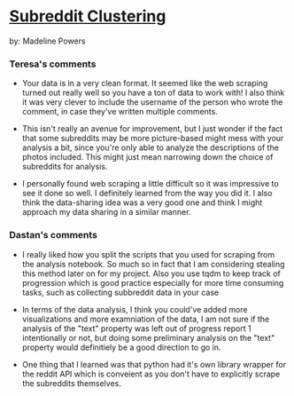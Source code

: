 # [Subreddit Clustering](https://github.com/Data-Science-for-Linguists-2024/subreddit-clustering)
by: Madeline Powers

### Teresa's comments

- Your data is in a very clean format. It seemed like the web scraping turned out really well so you have a ton of data to work with! I also think it was very clever to include the username of the person who wrote the comment, in case they've written multiple comments.

- This isn't really an avenue for improvement, but I just wonder if the fact that some subreddits may be more picture-based might mess with your analysis a bit, since you're only able to analyze the descriptions of the photos included. This might just mean narrowing down the choice of subreddits for analysis.

- I personally found web scraping a little difficult so it was impressive to see it done so well. I definitely learned from the way you did it. I also think the data-sharing idea was a very good one and think I might approach my data sharing in a similar manner.

### Dastan's comments

- I really liked how you split the scripts that you used for scraping from the analysis notebook. So much so in fact that I am considering stealing this method later on for my project. Also you use tqdm to keep track of progression which is good practice especially for more time consuming tasks, such as collecting subbreddit data in your case

- In terms of the data analysis, I think you could've added more visualizations and more examniation of the data, I am not sure if the analysis of the "text" property was left out of progress report 1 intentionally or not, but doing some preliminary analysis on the "text" property would definitiely be a good direction to go in.

- One thing that I learned was that python had it's own library wrapper for the reddit API which is conveient as you don't have to explicitly scrape the subreddits themselves.
